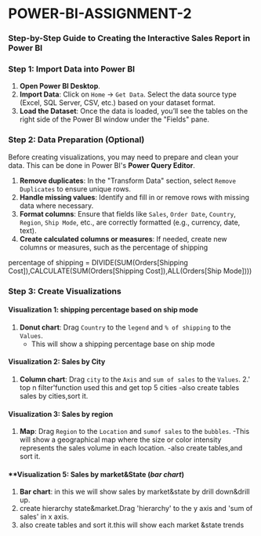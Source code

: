 # POWER-BI-ASSIGNMENT-2

### **Step-by-Step Guide to Creating the Interactive Sales Report in Power BI**

### **Step 1: Import Data into Power BI**
1. **Open Power BI Desktop**.
2. **Import Data**: Click on `Home` → `Get Data`. Select the data source type (Excel, SQL Server, CSV, etc.) based on your dataset format.
3. **Load the Dataset**: Once the data is loaded, you’ll see the tables on the right side of the Power BI window under the "Fields" pane.

### **Step 2: Data Preparation (Optional)**
Before creating visualizations, you may need to prepare and clean your data. This can be done in Power BI's **Power Query Editor**.
1. **Remove duplicates**: In the "Transform Data" section, select `Remove Duplicates` to ensure unique rows.
2. **Handle missing values**: Identify and fill in or remove rows with missing data where necessary.
3. **Format columns**: Ensure that fields like `Sales`, `Order Date`, `Country`, `Region`, `Ship Mode`, etc., are correctly formatted (e.g., currency, date, text).
4. **Create calculated columns or measures**: If needed, create new columns or measures, such as the percentage of shipping

  percentage of shipping = DIVIDE(SUM(Orders[Shipping Cost]),CALCULATE(SUM(Orders[Shipping Cost]),ALL(Orders[Ship Mode])))

### **Step 3: Create Visualizations**
#### **Visualization 1: shipping percentage based on ship mode**
1. **Donut chart**: Drag `Country` to the `legend` and `% of shipping` to the `Values`.
   - This will show a shipping percentage base on ship mode

#### **Visualization 2: Sales by City**
1. **Column chart**: Drag `city` to the `Axis` and `sum of sales` to the `Values`.
2.' top n filter'function used this and get top 5 cities
  -also create tables sales by cities,sort it.
   

#### **Visualization 3: Sales by region**
1. **Map**: Drag `Region` to the `Location` and `sumof sales` to the `bubbles`.
   -This will show a geographical map where the size or color intensity represents the sales volume in each location.
   -also create tables,and sort it.

#### **Visualization 5: Sales by market&State (*bar chart*)
1. **Bar chart**: in this we will show sales by market&state by drill down&drill up.
2. create hierarchy state&market.Drag 'hierarchy' to the y axis and 'sum of sales' in  x axis.
3. also create tables and sort it.this will show each market &state trends




